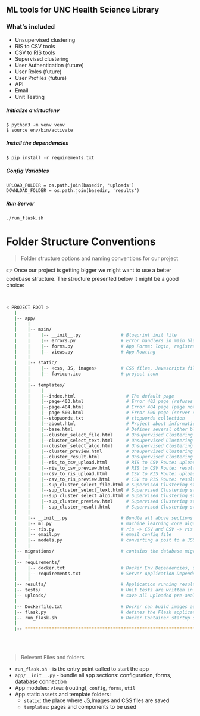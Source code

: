 ## ML tools for UNC Health Science Library


### What's included
* Unsupervised clustering
* RIS to CSV tools
* CSV to RIS tools
* Supervised clustering
* User Authentication (future)
* User Roles (future)
* User Profiles (future)
* API
* Email
* Unit Testing

##### Initialize a virtualenv
```
$ python3 -m venv venv
$ source env/bin/activate
```

##### Install the dependencies

```
$ pip install -r requirements.txt
```

##### Config Variables

```
UPLOAD_FOLDER = os.path.join(basedir, 'uploads')
DOWNLOAD_FOLDER = os.path.join(basedir, 'results')
```


##### Run Server

```
./run_flask.sh
```

Folder Structure Conventions
============================

> Folder structure options and naming conventions for our project

:point_right: Once our project is getting bigger we might want to use a better codebase structure. The structure presented below it might be a good choice:

<br />

```bash
< PROJECT ROOT >
   |
   |-- app/
   |    |
   |    |-- main/
   |    |    |-- __init__.py               # Blueprint init file
   |    |    |-- errors.py                 # Error handlers in main blueprint    
   |    |    |-- forms.py                  # App Forms: login, registration
   |    |    |-- views.py                  # App Routing
   |    |   
   |    |-- static/
   |    |    |-- <css, JS, images>         # CSS files, Javascripts files
   |    |    |-- favicon.ico               # project icon
   |    |
   |    |-- templates/
   |    |    |
   |    |    |--index.html                   # The default page
   |    |    |--page-403.html                # Error 403 page (refuses to authorize it)  
   |    |    |--page-404.html                # Error 404 page (page not found)
   |    |    |--page-500.html                # Error 500 page (server error)
   |    |    |--stopwords.txt                # stopwords collection
   |    |    |--about.html                   # Project about information
   |    |    |--base.html                    # Defines several other blocks that can be used in derived templates
   |    |    |--cluster_select_file.html     # Unsupervised Clustering step 1: select an input file
   |    |    |--cluster_select_text.html     # Unsupervised Clustering step 2: select text
   |    |    |--cluster_select_algo.html     # Unsupervised Clustering step 3: select Algo, K-mean of NMF   
   |    |    |--cluster_preview.html         # Unsupervised Clustering step 4: preview   
   |    |    |--cluster_result.html          # Unsupervised Clustering step 5: generate the analysed result   
   |    |    |--ris_to_csv_upload.html       # RIS to CSV Route: upload pre-analyse RIS file
   |    |    |--ris_to_csv_preview.html      # RIS to CSV Route: result preview page   
   |    |    |--csv_to_ris_upload.html       # CSV to RIS Route: upload pre-analyse CSV file
   |    |    |--csv_to_ris_preview.html      # CSV to RIS Route: result preview page    
   |    |    |--sup_cluster_select_file.html # Supervised Clustering step 1: select an input file
   |    |    |--sup_cluster_select_text.html # Supervised Clustering step 2: select text
   |    |    |--sup_cluster_select_algo.html # Supervised Clustering step 3: select Algo, K-mean of NMF   
   |    |    |--sup_cluster_preview.html     # Supervised Clustering step 4: preview   
   |    |    |--sup_cluster_result.html      # Supervised Clustering step 5: generate the analysed result    
   |    |   
   |    |-- __init__.py                    # Bundle all above sections and expose the Flask APP
   |    |-- ml.py                          # machine learning core algorithm file, including k-mean, NMF, asemble algo...
   |    |-- ris.py                         # ris -> CSV and CSV -> ris algorithm
   |    |-- email.py                       # email config file
   |    |-- models.py                      # converting a post to a JSON serializable dictionary
   |    |   
   |-- migrations/                         # contains the database migration scripts  
   |    |   
   |-- requirements/  
   |    |-- docker.txt                     # Docker Env Dependencies, under Python 3.8 version
   |    |-- requirements.txt               # Server Application Dependencies(Not Docker Env)
   |    |   
   |-- results/                            # Application running results files for download link, like csv and ris files
   |-- tests/                              # Unit tests are written in a tests package, for further improvement, don't use it currently
   |-- uploads/                            # save all uploaded pre-analysing files, like csv, ris...
   |
   |-- Dockerfile.txt                      # Docker can build images automatically by reading the instructions from a Dockerfile
   |-- flask.py                            # defines the Flask application instance, tasks that help manage the application
   |-- run_flask.sh                        # Docker Container startup script
   |
   |-- ************************************************************************   
  
```

<br />

> Relevant Files and folders

- `run_flask.sh` - is the entry point called to start the app
- `app/__init__.py` - bundle all app sections: configuration, forms, database connection
- App modules: `views` (routing), `config`, `forms`, `util`
- App static assets and template folders:
    - `static`: the place where JS,Images and CSS files are saved
    - `templates`: pages and components to be used 

<br />



<br />

